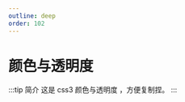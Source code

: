 ```yaml
---
outline: deep
order: 102
---
```


# 颜色与透明度

<ArticleMetadata />

:::tip 简介
这是 css3 颜色与透明度 ，方便复制捏。
:::

<LastUpdated time="2024/11/1 12:00:00"/>
